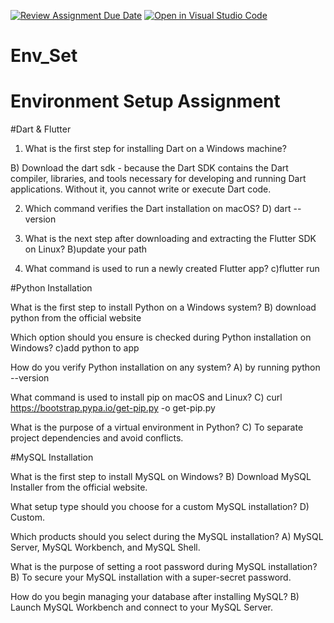 [![Review Assignment Due Date](https://classroom.github.com/assets/deadline-readme-button-22041afd0340ce965d47ae6ef1cefeee28c7c493a6346c4f15d667ab976d596c.svg)](https://classroom.github.com/a/vnsr1XuU)
[![Open in Visual Studio Code](https://classroom.github.com/assets/open-in-vscode-2e0aaae1b6195c2367325f4f02e2d04e9abb55f0b24a779b69b11b9e10269abc.svg)](https://classroom.github.com/online_ide?assignment_repo_id=15680831&assignment_repo_type=AssignmentRepo)
# Env_Set

# Environment Setup Assignment

#Dart & Flutter

1. What is the first step for installing Dart on a Windows machine?

 B)  Download the dart sdk - because the Dart SDK contains the Dart compiler, libraries, and tools necessary for developing and running Dart applications. Without it, you cannot write or execute Dart code.



2. Which command verifies the Dart installation on macOS?
D) dart --version


3. What is the next step after downloading and extracting the Flutter SDK on Linux?
B)update your path


4. What command is used to run a newly created Flutter app?
c)flutter run


#Python Installation

What is the first step to install Python on a Windows system?
B) download python from the official website


Which option should you ensure is checked during Python installation on Windows?
c)add python to app


How do you verify Python installation on any system?
A) by running python --version


What command is used to install pip on macOS and Linux?
C) curl https://bootstrap.pypa.io/get-pip.py -o get-pip.py


What is the purpose of a virtual environment in Python?
C) To separate project dependencies and avoid conflicts.



#MySQL Installation

What is the first step to install MySQL on Windows?
B) Download MySQL Installer from the official website.


What setup type should you choose for a custom MySQL installation?
D) Custom.


Which products should you select during the MySQL installation?
 A) MySQL Server, MySQL Workbench, and MySQL Shell.


What is the purpose of setting a root password during MySQL installation?
B) To secure your MySQL installation with a super-secret password.


How do you begin managing your database after installing MySQL?
B) Launch MySQL Workbench and connect to your MySQL Server.

